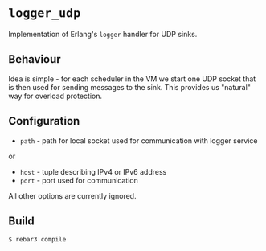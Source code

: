 <!--
SPDX-FileCopyrightText: 2025 Łukasz Niemier <#@hauleth.dev>

SPDX-License-Identifier: Apache-2.0
-->

# `logger_udp`

Implementation of Erlang's `logger` handler for UDP sinks.

## Behaviour

Idea is simple - for each scheduler in the VM we start one UDP socket that is
then used for sending messages to the sink. This provides us "natural" way for
overload protection.

## Configuration

- `path` - path for local socket used for communication with logger service

or

- `host` - tuple describing IPv4 or IPv6 address
- `port` - port used for communication

All other options are currently ignored.

## Build

    $ rebar3 compile

